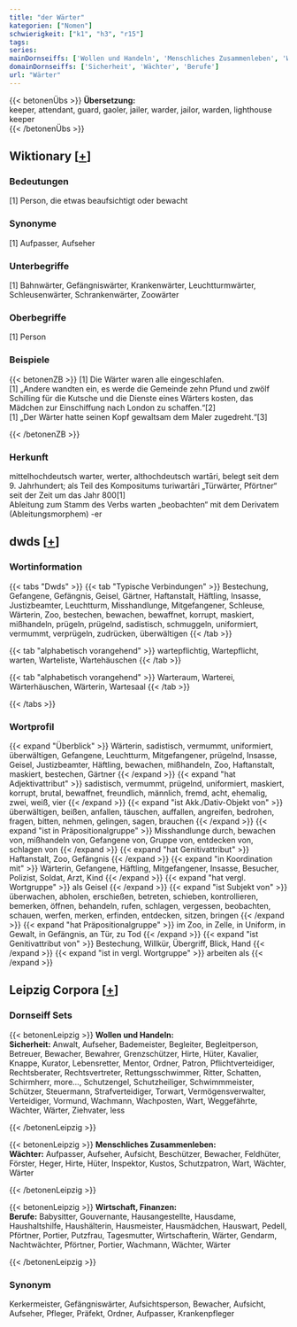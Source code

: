 ```yaml
---
title: "der Wärter"
kategorien: ["Nomen"]
schwierigkeit: ["k1", "h3", "r15"]
tags:
series:
mainDornseiffs: ['Wollen und Handeln', 'Menschliches Zusammenleben', 'Wirtschaft, Finanzen']
domainDornseiffs: ['Sicherheit', 'Wächter', 'Berufe']
url: "Wärter"
---
```


{{< betonenÜbs >}}
**Übersetzung:**  
keeper, attendant, guard, gaoler, jailer, warder, jailor, warden, lighthouse keeper  
{{< /betonenÜbs >}}

## Wiktionary [[+](https://de.wiktionary.org/wiki/Wärter)]

### Bedeutungen
[1] Person, die etwas beaufsichtigt oder bewacht  

### Synonyme
[1] Aufpasser, Aufseher  

### Unterbegriffe
[1] Bahnwärter, Gefängniswärter, Krankenwärter, Leuchtturmwärter, Schleusenwärter, Schrankenwärter, Zoowärter  

### Oberbegriffe
[1] Person  

### Beispiele
{{< betonenZB >}}
[1] Die Wärter waren alle eingeschlafen.  
[1] „Andere wandten ein, es werde die Gemeinde zehn Pfund und zwölf Schilling für die Kutsche und die Dienste eines Wärters kosten, das Mädchen zur Einschiffung nach London zu schaffen.“[2]  
[1] „Der Wärter hatte seinen Kopf gewaltsam dem Maler zugedreht.“[3]  

{{< /betonenZB >}}
### Herkunft
mittelhochdeutsch warter, werter, althochdeutsch wartāri, belegt seit dem 9. Jahrhundert; als Teil des Kompositums turiwartāri „Türwärter, Pförtner“ seit der Zeit um das Jahr 800[1]  
Ableitung zum Stamm des Verbs warten „beobachten“ mit dem Derivatem (Ableitungsmorphem) -er  



## dwds [[+](https://www.dwds.de/wb/Wärter)]

### Wortinformation
{{< tabs "Dwds" >}}
{{< tab "Typische Verbindungen" >}}
Bestechung, Gefangene, Gefängnis, Geisel, Gärtner, Haftanstalt, Häftling, Insasse, Justizbeamter, Leuchtturm, Misshandlunge, Mitgefangener, Schleuse, Wärterin, Zoo, bestechen, bewachen, bewaffnet, korrupt, maskiert, mißhandeln, prügeln, prügelnd, sadistisch, schmuggeln, uniformiert, vermummt, verprügeln, zudrücken, überwältigen
{{< /tab >}}

{{< tab "alphabetisch vorangehend" >}}
wartepflichtig, Wartepflicht, warten, Warteliste, Wartehäuschen
{{< /tab >}}

{{< tab "alphabetisch vorangehend" >}}
Warteraum, Warterei, Wärterhäuschen, Wärterin, Wartesaal
{{< /tab >}}

{{< /tabs >}}

### Wortprofil
{{< expand "Überblick" >}} Wärterin, sadistisch, vermummt, uniformiert, überwältigen, Gefangene, Leuchtturm, Mitgefangener, prügelnd, Insasse, Geisel, Justizbeamter, Häftling, bewachen, mißhandeln, Zoo, Haftanstalt, maskiert, bestechen, Gärtner {{< /expand >}}
{{< expand "hat Adjektivattribut" >}} sadistisch, vermummt, prügelnd, uniformiert, maskiert, korrupt, brutal, bewaffnet, freundlich, männlich, fremd, acht, ehemalig, zwei, weiß, vier {{< /expand >}}
{{< expand "ist Akk./Dativ-Objekt von" >}} überwältigen, beißen, anfallen, täuschen, auffallen, angreifen, bedrohen, fragen, bitten, nehmen, gelingen, sagen, brauchen {{< /expand >}}
{{< expand "ist in Präpositionalgruppe" >}} Misshandlunge durch, bewachen von, mißhandeln von, Gefangene von, Gruppe von, entdecken von, schlagen von {{< /expand >}}
{{< expand "hat Genitivattribut" >}} Haftanstalt, Zoo, Gefängnis {{< /expand >}}
{{< expand "in Koordination mit" >}} Wärterin, Gefangene, Häftling, Mitgefangener, Insasse, Besucher, Polizist, Soldat, Arzt, Kind {{< /expand >}}
{{< expand "hat vergl. Wortgruppe" >}} als Geisel {{< /expand >}}
{{< expand "ist Subjekt von" >}} überwachen, abholen, erschießen, betreten, schieben, kontrollieren, bemerken, öffnen, behandeln, rufen, schlagen, vergessen, beobachten, schauen, werfen, merken, erfinden, entdecken, sitzen, bringen {{< /expand >}}
{{< expand "hat Präpositionalgruppe" >}} im Zoo, in Zelle, in Uniform, in Gewalt, in Gefängnis, an Tür, zu Tod {{< /expand >}}
{{< expand "ist Genitivattribut von" >}} Bestechung, Willkür, Übergriff, Blick, Hand {{< /expand >}}
{{< expand "ist in vergl. Wortgruppe" >}} arbeiten als {{< /expand >}}

## Leipzig Corpora [[+](https://corpora.uni-leipzig.de/en/res?word=Wärter&corpusId=deu_newscrawl-public_2018)]

### Dornseiff Sets
{{< betonenLeipzig >}}
**Wollen und Handeln:**  
**Sicherheit:** Anwalt, Aufseher, Bademeister, Begleiter, Begleitperson, Betreuer, Bewacher, Bewahrer, Grenzschützer, Hirte, Hüter, Kavalier, Knappe, Kurator, Lebensretter, Mentor, Ordner, Patron, Pflichtverteidiger, Rechtsberater, Rechtsvertreter, Rettungsschwimmer, Ritter, Schatten, Schirmherr, more..., Schutzengel, Schutzheiliger, Schwimmmeister, Schützer, Steuermann, Strafverteidiger, Torwart, Vermögensverwalter, Verteidiger, Vormund, Wachmann, Wachposten, Wart, Weggefährte, Wächter, Wärter, Ziehvater, less  

{{< /betonenLeipzig >}}


{{< betonenLeipzig >}}
**Menschliches Zusammenleben:**  
**Wächter:** Aufpasser, Aufseher, Aufsicht, Beschützer, Bewacher, Feldhüter, Förster, Heger, Hirte, Hüter, Inspektor, Kustos, Schutzpatron, Wart, Wächter, Wärter  

{{< /betonenLeipzig >}}


{{< betonenLeipzig >}}
**Wirtschaft, Finanzen:**  
**Berufe:** Babysitter, Gouvernante, Hausangestellte, Hausdame, Haushaltshilfe, Haushälterin, Hausmeister, Hausmädchen, Hauswart, Pedell, Pförtner, Portier, Putzfrau, Tagesmutter, Wirtschafterin, Wärter, Gendarm, Nachtwächter, Pförtner, Portier, Wachmann, Wächter, Wärter  

{{< /betonenLeipzig >}}

### Synonym
Kerkermeister, Gefängniswärter, Aufsichtsperson, Bewacher, Aufsicht, Aufseher, Pfleger, Präfekt, Ordner, Aufpasser, Krankenpfleger

